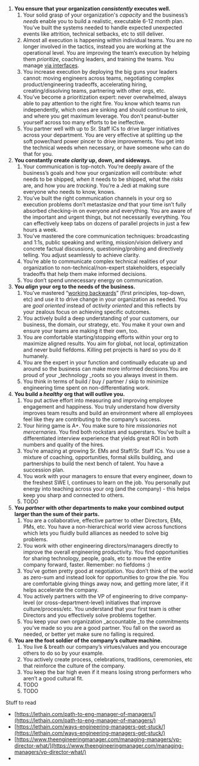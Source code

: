 1. **You ensure that your organization _consistently_ executes well.**
    1. Your solid grasp of your organization's _capacity_ and the business’s _needs_ enable you to build a realistic, executable 6-12 month plan. You’ve built the systems needed to handle expected unexpected events like attrition, technical setbacks, etc to still deliver. 
    2. Almost all execution is happening within individual teams. You are no longer involved in the tactics, instead you are working at the operational level. You are improving the team’s execution by helping them _prioritize_, coaching leaders, and training the teams. You manage [via interfaces](https://www.theengineeringmanager.com/managing-managers/managing-through-interfaces/).
    3. You increase execution by deploying the big guns your leaders cannot: moving engineers across teams, negotiating complex product/engineering tradeoffs, accelerating hiring, creating/dissolving teams, partnering with other orgs, etc. 
    4. You’ve become a prioritization expert: never overwhelmed, always able to pay attention to the right fire. You know which teams run independently, which ones are sinking and should continue to sink, and where you get maximum leverage. You don’t peanut-butter yourself across too many efforts to be ineffective.
    5. You partner well with up to Sr. Staff ICs to drive larger initiatives across your department. You are very effective at splitting up the soft power/hard power pincer to drive improvements. You get into the technical weeds when necessary, or have someone who can do that for you.
2. **You constantly create _clarity_ up, down, and sideways.**
    1. Your communication is top-notch. You’re deeply aware of the business’s goals and how your organization will contribute: _what_ needs to be shipped, _when_ it needs to be shipped, what the _risks_ are, and how you are _tracking_. You’re a Jedi at making sure everyone who needs to know, knows.
    2. You’ve built the right communication channels in your org so execution problems don’t metastasize _and_ that your time isn’t fully absorbed checking-in on everyone and everything. You are aware of the important and urgent things, but not necessarily everything. You can effectively keep tabs on dozens of parallel projects in just a few hours a week.
    3. You’ve mastered the core communication techniques: broadcasting and 1:1s, public speaking and writing, mission/vision delivery and concrete factual discussions, questioning/probing and directively telling. You adjust seamlessly to achieve clarity.
    4. You’re able to communicate complex technical realities of your organization to non-technical/non-expert stakeholders, especially tradeoffs that help them make informed decisions.
    5. You don’t spend unnecessary energy on communication.
3. **You _align_** **your org to the needs of the business.**
    1. You’ve mastered “[working backwards](https://www.amazon.com/Working-Backwards-Insights-Stories-Secrets/dp/B088MFRK1H/ref=sr_1_2?crid=2GS2150DUXP4H&keywords=think+backwards+amazon&qid=1683069773&s=books&sprefix=think+backwards+amazon%2Cstripbooks%2C143&sr=1-2)” (first principles, top-down, etc) and use it to drive change in your organization as needed. You are _goal oriented_ instead of _activity oriented_ and this reflects by your zealous focus on achieving specific outcomes. 
    2. You actively build a deep understanding of your customers, our business, the domain, our strategy, etc. You make it your own and ensure your teams are making it their own, too.
    3. You are comfortable starting/stopping efforts within your org to maximize aligned results. You aim for global, not local, optimization and never build fiefdoms. Killing pet projects is hard so you do it humanely.
    4. You are the expert in your function and continually educate up and around so the business can make more informed decisions.You are proud of your _technology _roots so you always invest in them.
    5. You think in terms of build / buy / partner / skip to minimize engineering time spent on non-differentiating work.
4. **You build a _healthy_** **org that will outlive you.**
    1. You put active effort into measuring and improving employee engagement and happiness. You truly understand how diversity improves team results and build an environment where all employees feel like they are contributing to the company’s success.
    2. Your hiring game is A+. You make sure to hire _missionaries_ not _mercernaries_. You find both rockstars and superstars. You’ve built a differentiated interview experience that yields great ROI in both numbers and quality of the hires.
    3. You’re amazing at growing Sr. EMs and Staff/Sr. Staff ICs. You use a mixture of coaching, opportunities, formal skills building, and partnerships to build the next bench of talent. You have a succession plan.
    4. You work with your managers to ensure that every engineer, down to the freshest SWE I, continues to learn on the job. You personally put energy into teaching across your org (and the company) - this helps keep you sharp and connected to others.
    5. TODO
5. **You _partner_ with other departments to make your combined output larger than the sum of their parts.**
    1. You are a collaborative, effective partner to other Directors, EMs, PMs, etc. You have a non-hierarchical world view across functions which lets you fluidly build alliances as needed to solve big problems.
    2. You work with other engineering directors/managers directly to improve the overall engineering productivity. You find opportunities for sharing technology, people, goals, etc to move the entire company forward, faster. Remember: no fiefdoms :)
    3. You’ve gotten pretty good at negotiation. You don’t think of the world as zero-sum and instead look for opportunities to grow the pie. You are comfortable giving things away now, and getting more later, if it helps accelerate the company.
    4. You actively partners with the VP of engineering to drive company-level (or cross-department-level) initiatives that improve culture/process/etc. You understand that your first team is other Directors and you effectively solve problems together.
    5. You keep your own organization _accountable _to the commitments you’ve made so you are a good partner. You fall on the sword as needed, or better yet make sure no falling is required. 
6. **You are the foot soldier of the company’s culture machine.**
    1. You live & breath our company’s virtues/values and you encourage others to do so by your example.
    2. You actively create process, celebrations, traditions, ceremonies, etc that reinforce the culture of the company.
    3. You keep the bar high even if it means losing strong performers who aren’t a good cultural fit. 
    4. TODO
    5. TODO

Stuff to read



* [https://lethain.com/path-to-eng-manager-of-managers/](https://lethain.com/path-to-eng-manager-of-managers/)
* [https://lethain.com/ways-engineering-managers-get-stuck/](https://lethain.com/ways-engineering-managers-get-stuck/) 
* [https://www.theengineeringmanager.com/managing-managers/vp-director-what/](https://www.theengineeringmanager.com/managing-managers/vp-director-what/)
* 
